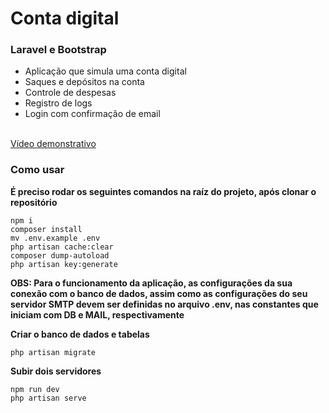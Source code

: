 # Conta digital
### Laravel e Bootstrap

- Aplicação que simula uma conta digital
- Saques e depósitos na conta
- Controle de despesas
- Registro de logs
- Login com confirmação de email

</br>
<a href="https://youtu.be/BpGuW1rblHQgit@github.com:vxt0r/relatorio.git" target="_blank" rel="noopener noreferrer">Vídeo demonstrativo</a>

### Como usar
**É preciso rodar os seguintes comandos na raíz do projeto, após clonar o repositório**

    npm i
    composer install
    mv .env.example .env 
    php artisan cache:clear 
    composer dump-autoload 
    php artisan key:generate

**OBS: Para o funcionamento da aplicação, as configurações da sua conexão com o banco de dados, assim como as configurações do seu servidor SMTP devem ser definidas no arquivo .env, nas constantes que iniciam com DB e MAIL, respectivamente**

**Criar o banco de dados e tabelas**

    php artisan migrate

**Subir dois servidores**

    npm run dev
    php artisan serve


    
